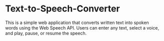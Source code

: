 # Text-to-Speech-Converter
This is a simple web application that converts written text into spoken words using the Web Speech API. Users can enter any text, select a voice, and play, pause, or resume the speech.
